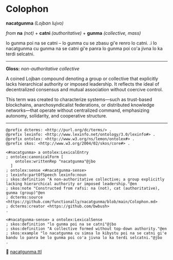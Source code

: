 # Colophon

**nacatgunma** *(Lojban lujvo)*

*from* **na** *(not)* + **catni** *(authoritative)* + **gunma** *(collective, mass)*

lo gunma poi na se catni – lo gunma cu se zbasu gi'e renro lo catni.
.i lo nacatgunma cu gunma na se catni gi'e panra lo gunma poi co'a jivna lo ka terdi selcatni.

---

**Gloss:** *non-authoritative collective*

A coined Lojban compound denoting a group or collective that explicitly lacks hierarchical authority or imposed leadership. It reflects the ideal of decentralized consensus and mutual association without coercive control.

This term was created to characterize systems—such as trust-based blockchains, anarchosyndicalist federations, or distributed knowledge networks—that operate without centralized command, emphasizing autonomy, solidarity, and cooperative structure.

---

```turtle
@prefix dcterms: <http://purl.org/dc/terms/> .
@prefix lexinfo: <http://www.lexinfo.net/ontology/3.0/lexinfo#> .
@prefix ontolex: <http://www.w3.org/ns/lemon/ontolex#> .
@prefix skos: <http://www.w3.org/2004/02/skos/core#> .

<#nacatgunma> a ontolex:LexicalEntry
; ontolex:canonicalForm [
    ontolex:writtenRep "nacatgunma"@jbo
  ]
; ontolex:sense <#nacatgunma-sense>
; lexinfo:partOfSpeech lexinfo:noun
; skos:definition "A non-authoritative collective; a group explicitly lacking hierarchical authority or imposed leadership."@en
; skos:note "Constructed from rafsi: na (not), cat (authoritative), gunma (group)"@en
; dcterms:source <https://github.com/functionally/nacatgunma/blob/main/Colophon.md>
; dcterms:creator <https://github.com/bwbush>
.

<#nacatgunma-sense> a ontolex:LexicalSense
; skos:definition "lo gunma poi na se catni"@jbo
; skos:definition "A collective formed without top-down authority."@en
; skos:example "lo nacatgunma cu simsa lo kibystu poi na se catni gi'e bandu lo panra be lo gunma poi co'a jivna lo ka terdi selcatni."@jbo
.
```

🔗 [nacatgunma.ttl](nacatgunma.ttl)
